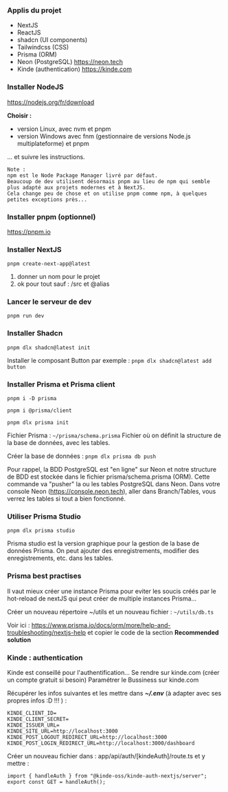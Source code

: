 ### Applis du projet
* NextJS
* ReactJS
* shadcn (UI components)
* Tailwindcss (CSS)
* Prisma (ORM)
* Neon (PostgreSQL) https://neon.tech
* Kinde (authentication) https://kinde.com

### Installer NodeJS
https://nodejs.org/fr/download

**Choisir :**
* version Linux, avec nvm et pnpm
* version Windows avec fnm (gestionnaire de versions Node.js multiplateforme) et pnpm

... et suivre les instructions.

```
Note :
npm est le Node Package Manager livré par défaut.
Beaucoup de dev utilisent désormais pnpm au lieu de npm qui semble plus adapté aux projets modernes et à NextJS.
Cela change peu de chose et on utilise pnpm comme npm, à quelques petites exceptions près...
```

### Installer pnpm (optionnel)
https://pnpm.io

### Installer NextJS
`pnpm create-next-app@latest`
1. donner un nom pour le projet
2. ok pour tout sauf : /src et @alias

### Lancer le serveur de dev
`pnpm run dev`

### Installer Shadcn
`pnpm dlx shadcn@latest init`

Installer le composant Button par exemple :
`pnpm dlx shadcn@latest add button`

### Installer Prisma et Prisma client
`pnpm i -D prisma`

`pnpm i @prisma/client`

`pnpm dlx prisma init`

Fichier Prisma :
`~/prisma/schema.prisma`
Fichier où on définit la structure de la base de données, avec les tables.

Créer la base de données :
`pnpm dlx prisma db push`

Pour rappel, la BDD PostgreSQL est "en ligne" sur Neon et notre structure de BDD est stockée dans le fichier prisma/schema.prisma (ORM).
Cette commande va "pusher" la ou les tables PostgreSQL dans Neon.
Dans votre console Neon (https://console.neon.tech), aller dans Branch/Tables, vous verrez les tables si tout a bien fonctionné.

### Utiliser Prisma Studio
`pnpm dlx prisma studio`

Prisma studio est la version graphique pour la gestion de la base de données Prisma.
On peut ajouter des enregistrements, modifier des enregistrements, etc. dans les tables.

### Prisma best practises
Il vaut mieux créer une instance Prisma pour eviter les soucis créés par le hot-reload de nextJS qui peut créer de multiple instances Prisma...

Créer un nouveau répertoire ~/utils et un nouveau fichier :
`~/utils/db.ts`

Voir ici : https://www.prisma.io/docs/orm/more/help-and-troubleshooting/nextjs-help
et copier le code de la section **Recommended solution**

### Kinde : authentication
Kinde est conseillé pour l'authentification...
Se rendre sur kinde.com (créer un compte gratuit si besoin)
Paramétrer le Bussiness sur kinde.com

Récupérer les infos suivantes et les mettre dans ***~/.env*** (à adapter avec ses propres infos :D !!! ) :
```
KINDE_CLIENT_ID=
KINDE_CLIENT_SECRET=
KINDE_ISSUER_URL=
KINDE_SITE_URL=http://localhost:3000
KINDE_POST_LOGOUT_REDIRECT_URL=http://localhost:3000
KINDE_POST_LOGIN_REDIRECT_URL=http://localhost:3000/dashboard
```

Créer un nouveau fichier dans : app/api/auth/[kindeAuth]/route.ts et y mettre :
```
import { handleAuth } from "@kinde-oss/kinde-auth-nextjs/server";
export const GET = handleAuth();
```

